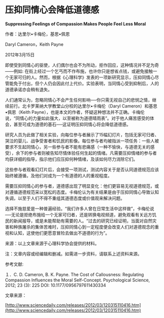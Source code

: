 # 压抑同情心会降低道德感

**Suppressing Feelings of Compassion Makes People Feel Less Moral**

作者：达里尔•卡梅伦，基思•佩恩

Daryl Cameron，Keith Payne

2012年3月15日

即使受到同情心的驱使，人们偶尔也会不为所动，拒作回应，这种情况并不足为奇——例如: 在街上经过一个乞丐而不作布施，也许你只是想省点钱，或避免接触一个无家可归的人。然而，根据《心理科学》发表的一项新研究显示，压抑同情心尽管能免于付出，但个人仍会因此付上代价。实验表明，当同情心受到抑制后，人的道德承诺亦会稍有退失。

人们通常认为，忽略同情心不会产生任何影响──你只需无视自己的悲悯之情，继续前行。北卡罗莱纳大学教堂山分校的达里尔•卡梅伦（Daryl Cameron）和基思•佩恩（Keith Payne），也是本文的作者，怀疑这种想法并不正确。卡梅伦说，“同情心的力量如此强大，以至被称为道德晴雨表”。对于他人痛苦感受的体会，甚至可成为道德的基石──这证明压抑同情心将会降低道德感。

研究人员为此做了相关实验，向每位参与者展示了15幅幻灯片，包括无家可归者、哭泣的婴儿、战争受害者和饥民的影像。每位参与者均被指派一项任务：一些人被要求不生起同情心，另一些参与者不能有悲痛感（一种不愉快，与道德无关的感受），余下的参与者则被告知尽情体验任何生起的情绪。凡需要压抑情绪的参与者均获详细的指导，指示他们应压抑何种情绪，及该如何尽力消除它们。

这些参与者观看幻灯片后，会接受一项测试，测试内容关于是否认同道德规范应该始终被遵循，及他们对成为一个有道德的人的重视程度。

需要压抑同情心的参与者，道德感出现了明显变化：他们更容易无视道德规范，或对遵循道德规范采以宽松的态度。卡梅伦认为有关结果是由于压抑同情心导致认知失调，以至于人们不得不重组其道德态度或价值观来解决问题。

选择不施慈爱是一种普遍经验。“我们许多人曾在日常生活中这样做”，卡梅伦说──无论是拒绝布施给一个无家可归者，还是转换电视频道，避免观看有关远方饥民的新闻报导，或是未能帮助有需要的人。“过去的研究已经证明，当面对自然灾害和种族屠杀的集体苦难时，压抑同情心到一定程度便会改变人们对道德观念的重视和认知，这使他们更愿意冒险去做出不道德的行为”。

来源：以上文章来源于心理科学协会提供的材料。

注：文章内容或经编辑和删减。如需进一步资料，请联系上述资料来源。

参考文献:

１．C. D. Cameron, B. K. Payne. The Cost of Callousness: Regulating Compassion Influences the Moral Self-Concept. Psychological Science, 2012; 23 \(3\): 225 DOI: 10.1177/0956797611430334

文章来源：

[http://www.sciencedaily.com/releases/2012/03/120315110416.htm](http://www.sciencedaily.com/releases/2012/03/120315110416.htm)

